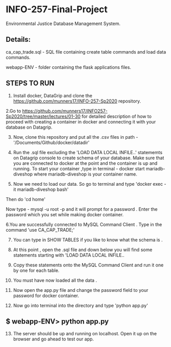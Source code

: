 # INFO-257-Final-Project
Environmental Justice Database Management System.

## Details:
ca_cap_trade.sql -  SQL file containing create table commands and load data commands.

webapp-ENV - folder containing the flask applications files.

## STEPS TO RUN
1. Install docker, DataGrip and clone the https://github.com/munners17/INFO-257-Sp2020 repository.

2.Go to https://github.com/munners17/INFO257-Sp2020/tree/master/lectures/01-30 for detailed description of how to proceed with creating a container in docker and connecting it with your database on Datagrip.

3. Now, clone this repository and put all the .csv files in path - '/Documents/Github/docker/datadir'

4. Run the .sql file  excluding the 'LOAD DATA LOCAL INFILE..' statememts on Datagrip console to create schema of your database. Make sure that you are connected to docker at the point and the container is up and running. To start your container ,type in terminal - docker start mariadb-diveshop where mariadb-diveshop is your container name.

5. Now we need to load our data. So go to terminal and type 'docker exec -it mariadb-diveshop bash'

Then do 'cd home'
  
Now type -  mysql -u root -p and it will prompt for a password . Enter the password which you set while making docker          container.
  
6.You are successfully connected to MySQL Command Client . Type in the command 'use CA_CAP_TRADE;'

7. You can type in SHOW TABLES if you like to know what the schema is .

8. At this point , open the .sql file and down below you will find some statements starting with 'LOAD DATA LOCAL INFILE..

9. Copy these statements onto the MySQL Command Client and run it one by one for each table.

10. You must have now loaded all the data .

11. Now open the app.py file and change the password field to your password for docker container.

12. Now go into terminal into the directory and type 'python app.py'

## $ webapp-ENV> python app.py

13. The server should be up and running on localhost. Open it up on the browser and go ahead to test our app.
